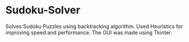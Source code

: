 # Sudoku-Solver
Solves Sudoku Puzzles using backtracking algorithm. Used Heuristics for improving speed and performance. The GUI was made using Tkinter.
